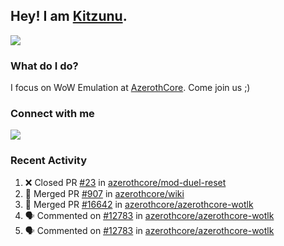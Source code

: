 ## Hey! I am [Kitzunu](https://Github.com/Kitzunu).

<!--<a href="https://github-readme-stats.kitzunu.vercel.app/api?username=Kitzunu&show_icons=true&theme=dark">
  <img align="center" src="https://github-readme-stats.kitzunu.vercel.app/api?username=Kitzunu&show_icons=true&theme=dark" />
</a>-->
<a href="https://github-readme-stats.kitzunu.vercel.app/api?username=Kitzunu&show_icons=true&theme=dark">
  <img align="center" src="https://github-readme-stats.vercel.app/api/top-langs/?username=Kitzunu&layout=compact&theme=dark" />
</a>

### What do I do?

I focus on WoW Emulation at [AzerothCore](https://Github.com/AzerothCore). Come join us ;)

### Connect with me
[![](https://img.shields.io/badge/AzerothCore%20Discord-Connect%20with%20me!-green)](https://discord.com/invite/gkt4y2x)

### Recent Activity

<!--START_SECTION:activity-->
1. ❌ Closed PR [#23](https://github.com/azerothcore/mod-duel-reset/pull/23) in [azerothcore/mod-duel-reset](https://github.com/azerothcore/mod-duel-reset)
2. 🎉 Merged PR [#907](https://github.com/azerothcore/wiki/pull/907) in [azerothcore/wiki](https://github.com/azerothcore/wiki)
3. 🎉 Merged PR [#16642](https://github.com/azerothcore/azerothcore-wotlk/pull/16642) in [azerothcore/azerothcore-wotlk](https://github.com/azerothcore/azerothcore-wotlk)
4. 🗣 Commented on [#12783](https://github.com/azerothcore/azerothcore-wotlk/issues/12783) in [azerothcore/azerothcore-wotlk](https://github.com/azerothcore/azerothcore-wotlk)
5. 🗣 Commented on [#12783](https://github.com/azerothcore/azerothcore-wotlk/issues/12783) in [azerothcore/azerothcore-wotlk](https://github.com/azerothcore/azerothcore-wotlk)
<!--END_SECTION:activity-->

